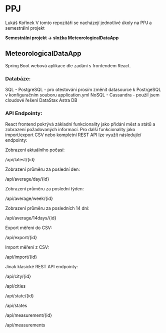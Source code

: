 # PPJ
Lukáš Kořínek
V tomto repozitáři se nacházejí jednotlivé úkoly na PPJ a semestrální projekt


**Semestrální projekt -> složka MeteorologicalDataApp**

  
  
## MeteorologicalDataApp
Spring Boot webová aplikace dle zadání s frontendem React.


### Databáze:
SQL - PostgreSQL - pro otestování prosím změnit datasource k PostrgeSQL v konfiguračním souboru application.yml
NoSQL - Cassandra - použil jsem cloudové řešení DataStax Astra DB


### API Endpointy:
React frontend pokrývá základní funkcionality jako přidání měst a států a zobrazení požadovaných informací. Pro další funkcionality jako import/export CSV nebo kompletní REST API lze využít následující endpointy:


Zobrazení aktuálního počasí:

/api/latest/{id}

Zobrazení průměru za poslední den:

/api/average/day/{id}

Zobrazení průměru za poslední týden:

/api/average/week/{id}

Zobrazení průměru za posledních 14 dní:

/api/average/14days/{id}

Export měření do CSV:

/api/export/{id}

Import měření z CSV:

/api/import/{id}
  

Jinak klasické REST API endpointy:

/api/city/{id}

/api/cities

/api/state/{id}

/api/states

/api/measurement/{id}

/api/measurements